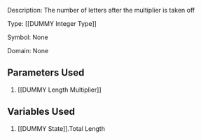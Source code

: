 Description: The number of letters after the multiplier is taken off

Type: [[DUMMY Integer Type]]

Symbol: None

Domain: None

## Parameters Used
1. [[DUMMY Length Multiplier]]

## Variables Used
1. [[DUMMY State]].Total Length

